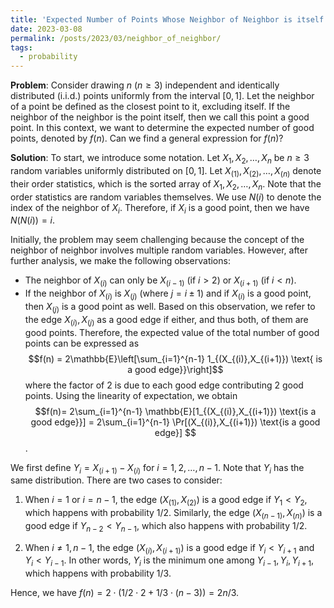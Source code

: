 ```yaml
---
title: 'Expected Number of Points Whose Neighbor of Neighbor is itself'
date: 2023-03-08
permalink: /posts/2023/03/neighbor_of_neighbor/
tags:
  - probability
---
```


**Problem**: Consider drawing $n$ ($n \geq 3$) independent and identically distributed (i.i.d.) points uniformly from the interval $[0,1]$. Let the neighbor of a point be defined as the closest point to it, excluding itself. If the neighbor of the neighbor is the point itself, then we call this point a good point. In this context, we want to determine the expected number of good points, denoted by $f(n)$. Can we find a general expression for $f(n)$?


**Solution**: To start, we introduce some notation. Let $X_1,X_2,\dots,X_n$ be $n \geq 3$ random variables uniformly distributed on $[0,1]$. Let $X_{(1)},X_{(2)},\dots,X_{(n)}$ denote their order statistics, which is the sorted array of $X_1,X_2,\dots,X_n$. Note that the order statistics are random variables themselves. We use $N(i)$ to denote the index of the neighbor of $X_i$. Therefore, if $X_i$ is a good point, then we have $N(N(i))=i$.

Initially, the problem may seem challenging because the concept of the neighbor of neighbor involves multiple random variables. However, after further analysis, we make the following observations:

- The neighbor of $X_{(i)}$ can only be $X_{(i-1)}$ (if $i > 2$) or $X_{(i+1)}$ (if $i < n$).
- If the neighbor of $X_{(i)}$ is $X_{(j)}$ (where $j=i\pm 1$) and if $X_{(i)}$ is a good point, then $X_{(j)}$ is a good point as well. Based on this observation, we refer to the edge ${X_{(i)},X_{(j)}}$ as a good edge if either, and thus both, of them are good points. Therefore, the expected value of the total number of good points can be expressed as $$f(n) = 2\mathbb{E}\left[\sum_{i=1}^{n-1} 1_{(X_{(i)},X_{(i+1)}) \text{ is a good edge}}\right]$$ where the factor of 2 is due to each good edge contributing 2 good points. Using the linearity of expectation, we obtain $$f(n)= 2\sum_{i=1}^{n-1} \mathbb{E}[1_{(X_{(i)},X_{(i+1)}) \text{is a good edge}}] = 2\sum_{i=1}^{n-1} \Pr[(X_{(i)},X_{(i+1)}) \text{is a good edge}] $$. 

We first define $Y_i = X_{(i+1)} - X_{(i)}$ for $i=1,2,\dots,n-1$. Note that $Y_i$ has the same distribution. There are two cases to consider:

1. When $i=1$ or $i=n-1$, the edge $(X_{(1)},X_{(2)})$ is a good edge if $Y_1 < Y_2$, which happens with probability $1/2$. Similarly, the edge $(X_{(n-1)},X_{(n)})$ is a good edge if $Y_{n-2} < Y_{n-1}$, which also happens with probability $1/2$.

2. When $i\ne 1,n-1$, the edge $(X_{(i)},X_{(i+1)})$ is a good edge if $Y_i < Y_{i+1}$ and $Y_i < Y_{i-1}$. In other words, $Y_i$ is the minimum one among $Y_{i-1},Y_i,Y_{i+1}$, which happens with probability $1/3$.

Hence, we have $f(n) = 2\cdot ( 1/2\cdot 2 + 1/3\cdot (n-3))=2n/3$. 